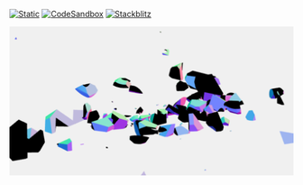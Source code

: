 [![Static](https://img.shields.io/badge/demo-%23646CFF.svg?logo=html5&logoColor=white)](https://pmndrs.github.io/examples/cell-fracture)
[![CodeSandbox](https://img.shields.io/badge/codesandbox-040404?logo=codesandbox&logoColor=DBDBDB)](https://codesandbox.io/s/github/pmndrs/examples/tree/main/demos/cell-fracture)
[![Stackblitz](https://img.shields.io/badge/stackblitz-fff?logo=Stackblitz&logoColor=1389FD)](https://stackblitz.com/github/pmndrs/examples/tree/main/demos/cell-fracture)

![](thumbnail.png)
